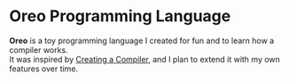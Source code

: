 # Oreo Programming Language

**Oreo** is a toy programming language I created for fun and to learn how a compiler works.  
It was inspired by [Creating a Compiler](https://www.youtube.com/playlist?list=PLUDlas_Zy_qC7c5tCgTMYq2idyyT241qs), and I plan to extend it with my own features over time.

